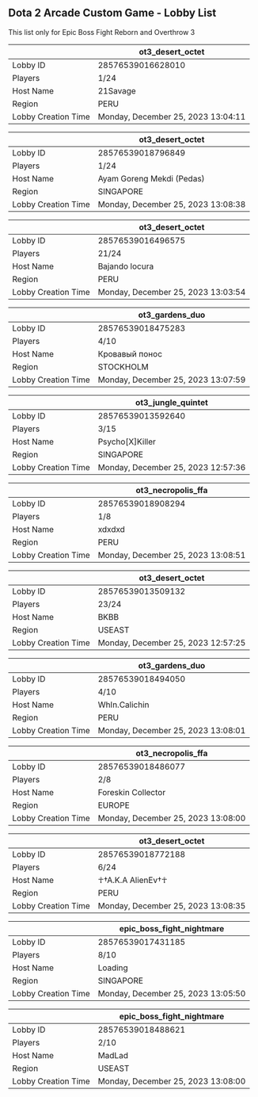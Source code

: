 ## Dota 2 Arcade Custom Game - Lobby List

This list only for Epic Boss Fight Reborn and Overthrow 3

|  | ot3_desert_octet |
| ------ | ------ |
| Lobby ID | 28576539016628010 |
| Players | 1/24 |
| Host Name | 21Savage |
| Region | PERU |
| Lobby Creation Time | Monday, December 25, 2023 13:04:11 |


|  | ot3_desert_octet |
| ------ | ------ |
| Lobby ID | 28576539018796849 |
| Players | 1/24 |
| Host Name | Ayam Goreng Mekdi (Pedas) |
| Region | SINGAPORE |
| Lobby Creation Time | Monday, December 25, 2023 13:08:38 |


|  | ot3_desert_octet |
| ------ | ------ |
| Lobby ID | 28576539016496575 |
| Players | 21/24 |
| Host Name | Bajando locura |
| Region | PERU |
| Lobby Creation Time | Monday, December 25, 2023 13:03:54 |


|  | ot3_gardens_duo |
| ------ | ------ |
| Lobby ID | 28576539018475283 |
| Players | 4/10 |
| Host Name | Кровавый понос |
| Region | STOCKHOLM |
| Lobby Creation Time | Monday, December 25, 2023 13:07:59 |


|  | ot3_jungle_quintet |
| ------ | ------ |
| Lobby ID | 28576539013592640 |
| Players | 3/15 |
| Host Name | Psycho[X]Killer |
| Region | SINGAPORE |
| Lobby Creation Time | Monday, December 25, 2023 12:57:36 |


|  | ot3_necropolis_ffa |
| ------ | ------ |
| Lobby ID | 28576539018908294 |
| Players | 1/8 |
| Host Name | xdxdxd |
| Region | PERU |
| Lobby Creation Time | Monday, December 25, 2023 13:08:51 |


|  | ot3_desert_octet |
| ------ | ------ |
| Lobby ID | 28576539013509132 |
| Players | 23/24 |
| Host Name | BKBB |
| Region | USEAST |
| Lobby Creation Time | Monday, December 25, 2023 12:57:25 |


|  | ot3_gardens_duo |
| ------ | ------ |
| Lobby ID | 28576539018494050 |
| Players | 4/10 |
| Host Name | WhIn.Calichin |
| Region | PERU |
| Lobby Creation Time | Monday, December 25, 2023 13:08:01 |


|  | ot3_necropolis_ffa |
| ------ | ------ |
| Lobby ID | 28576539018486077 |
| Players | 2/8 |
| Host Name | Foreskin Collector |
| Region | EUROPE |
| Lobby Creation Time | Monday, December 25, 2023 13:08:00 |


|  | ot3_desert_octet |
| ------ | ------ |
| Lobby ID | 28576539018772188 |
| Players | 6/24 |
| Host Name | ☥†A.K.A AlienEv†☥ |
| Region | PERU |
| Lobby Creation Time | Monday, December 25, 2023 13:08:35 |


|  | epic_boss_fight_nightmare |
| ------ | ------ |
| Lobby ID | 28576539017431185 |
| Players | 8/10 |
| Host Name | Loading |
| Region | SINGAPORE |
| Lobby Creation Time | Monday, December 25, 2023 13:05:50 |


|  | epic_boss_fight_nightmare |
| ------ | ------ |
| Lobby ID | 28576539018488621 |
| Players | 2/10 |
| Host Name | MadLad |
| Region | USEAST |
| Lobby Creation Time | Monday, December 25, 2023 13:08:00 |


